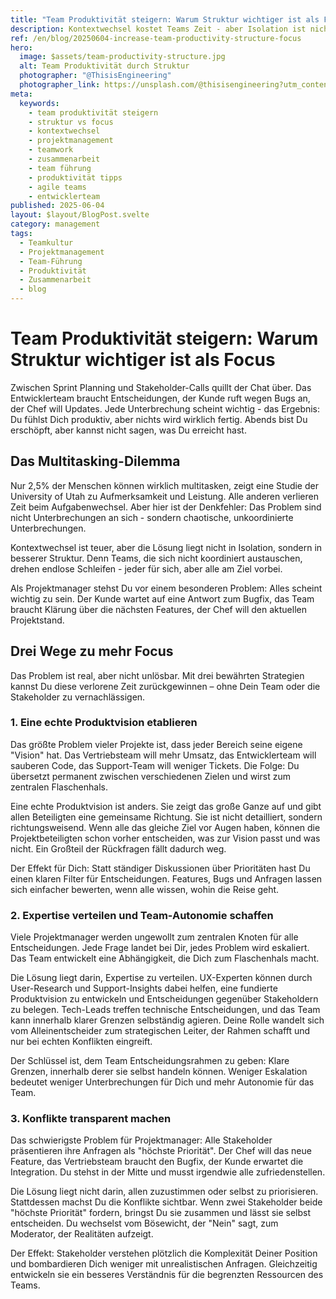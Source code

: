 ```yaml
---
title: "Team Produktivität steigern: Warum Struktur wichtiger ist als Focus"
description: Kontextwechsel kostet Teams Zeit - aber Isolation ist nicht die Lösung. Drei strategische Ansätze für strukturierte Zusammenarbeit statt Chaos.
ref: /en/blog/20250604-increase-team-productivity-structure-focus
hero:
  image: $assets/team-productivity-structure.jpg
  alt: Team Produktivität durch Struktur
  photographer: "@ThisisEngineering"
  photographer_link: https://unsplash.com/@thisisengineering?utm_content=creditCopyText&utm_medium=referral&utm_source=unsplash
meta:
  keywords:
    - team produktivität steigern
    - struktur vs focus
    - kontextwechsel
    - projektmanagement
    - teamwork
    - zusammenarbeit
    - team führung
    - produktivität tipps
    - agile teams
    - entwicklerteam
published: 2025-06-04
layout: $layout/BlogPost.svelte
category: management
tags:
  - Teamkultur
  - Projektmanagement
  - Team-Führung
  - Produktivität
  - Zusammenarbeit
  - blog
---
```


# Team Produktivität steigern: Warum Struktur wichtiger ist als Focus

Zwischen Sprint Planning und Stakeholder-Calls quillt der Chat über. Das Entwicklerteam braucht Entscheidungen, der Kunde ruft wegen Bugs an, der Chef will Updates. Jede Unterbrechung scheint wichtig - das Ergebnis: Du fühlst Dich produktiv, aber nichts wird wirklich fertig. Abends bist Du erschöpft, aber kannst nicht sagen, was Du erreicht hast.

## Das Multitasking-Dilemma

Nur 2,5% der Menschen können wirklich multitasken, zeigt eine Studie der University of Utah zu Aufmerksamkeit und Leistung. Alle anderen verlieren Zeit beim Aufgabenwechsel. Aber hier ist der Denkfehler: Das Problem sind nicht Unterbrechungen an sich - sondern chaotische, unkoordinierte Unterbrechungen.

Kontextwechsel ist teuer, aber die Lösung liegt nicht in Isolation, sondern in besserer Struktur. Denn Teams, die sich nicht koordiniert austauschen, drehen endlose Schleifen - jeder für sich, aber alle am Ziel vorbei.

Als Projektmanager stehst Du vor einem besonderen Problem: Alles scheint wichtig zu sein. Der Kunde wartet auf eine Antwort zum Bugfix, das Team braucht Klärung über die nächsten Features, der Chef will den aktuellen Projektstand.

## Drei Wege zu mehr Focus

Das Problem ist real, aber nicht unlösbar. Mit drei bewährten Strategien kannst Du diese verlorene Zeit zurückgewinnen – ohne Dein Team oder die Stakeholder zu vernachlässigen.

### 1. Eine echte Produktvision etablieren

Das größte Problem vieler Projekte ist, dass jeder Bereich seine eigene "Vision" hat. Das Vertriebsteam will mehr Umsatz, das Entwicklerteam will sauberen Code, das Support-Team will weniger Tickets. Die Folge: Du übersetzt permanent zwischen verschiedenen Zielen und wirst zum zentralen Flaschenhals.

Eine echte Produktvision ist anders. Sie zeigt das große Ganze auf und gibt allen Beteiligten eine gemeinsame Richtung. Sie ist nicht detailliert, sondern richtungsweisend. Wenn alle das gleiche Ziel vor Augen haben, können die Projektbeteiligten schon vorher entscheiden, was zur Vision passt und was nicht. Ein Großteil der Rückfragen fällt dadurch weg.

Der Effekt für Dich: Statt ständiger Diskussionen über Prioritäten hast Du einen klaren Filter für Entscheidungen. Features, Bugs und Anfragen lassen sich einfacher bewerten, wenn alle wissen, wohin die Reise geht.

### 2. Expertise verteilen und Team-Autonomie schaffen

Viele Projektmanager werden ungewollt zum zentralen Knoten für alle Entscheidungen. Jede Frage landet bei Dir, jedes Problem wird eskaliert. Das Team entwickelt eine Abhängigkeit, die Dich zum Flaschenhals macht.

Die Lösung liegt darin, Expertise zu verteilen. UX-Experten können durch User-Research und Support-Insights dabei helfen, eine fundierte Produktvision zu entwickeln und Entscheidungen gegenüber Stakeholdern zu belegen. Tech-Leads treffen technische Entscheidungen, und das Team kann innerhalb klarer Grenzen selbständig agieren. Deine Rolle wandelt sich vom Alleinentscheider zum strategischen Leiter, der Rahmen schafft und nur bei echten Konflikten eingreift.

Der Schlüssel ist, dem Team Entscheidungsrahmen zu geben: Klare Grenzen, innerhalb derer sie selbst handeln können. Weniger Eskalation bedeutet weniger Unterbrechungen für Dich und mehr Autonomie für das Team.

### 3. Konflikte transparent machen

Das schwierigste Problem für Projektmanager: Alle Stakeholder präsentieren ihre Anfragen als "höchste Priorität". Der Chef will das neue Feature, das Vertriebsteam braucht den Bugfix, der Kunde erwartet die Integration. Du stehst in der Mitte und musst irgendwie alle zufriedenstellen.

Die Lösung liegt nicht darin, allen zuzustimmen oder selbst zu priorisieren. Stattdessen machst Du die Konflikte sichtbar. Wenn zwei Stakeholder beide "höchste Priorität" fordern, bringst Du sie zusammen und lässt sie selbst entscheiden. Du wechselst vom Bösewicht, der "Nein" sagt, zum Moderator, der Realitäten aufzeigt.

Der Effekt: Stakeholder verstehen plötzlich die Komplexität Deiner Position und bombardieren Dich weniger mit unrealistischen Anfragen. Gleichzeitig entwickeln sie ein besseres Verständnis für die begrenzten Ressourcen des Teams.
